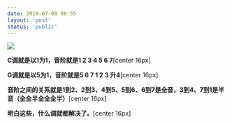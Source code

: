 ```yaml
---
date: 2018-07-08 08:55
layout: 'post'
status: 'public'
---
```


![](https://cdn.pixabay.com/photo/2020/05/01/14/15/music-sheet-5117328_1280.jpg)

**C调就是以1为1，音阶就是1 2 3 4 5 6 7**[center 16px]

**G调就是以5为1，音阶就是5 6 7 1 2 3 升4**[center 16px]

**音阶之间的关系就是1到2、2到3、4到5、5到6、6到7是全音，3到4、7到1是半音（全全半全全全半）**[center 16px]

**明白这些，什么调就都解决了。**[center 16px]



